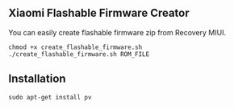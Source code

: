## Xiaomi Flashable Firmware Creator

You can easily create flashable firmware zip from Recovery MIUI.

```
chmod +x create_flashable_firmware.sh
./create_flashable_firmware.sh ROM_FILE
```

## Installation

```
sudo apt-get install pv
```

